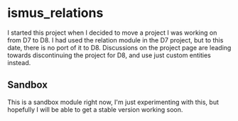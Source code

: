 # ismus_relations
I started this project when I decided to move a project I was working on from D7 to D8. I had used the relation module in
the D7 project, but to this date, there is no port of it to D8. Discussions on the project page are leading towards discontinuing
the project for D8, and use just custom entities instead.

## Sandbox
This is a sandbox module right now, I'm just experimenting with this, but hopefully I will be able to get a stable version
working soon.
